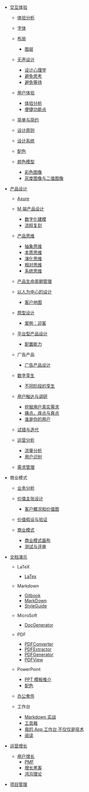   - [交互体验](/交互体验/README.md)
    - [体验分析](/交互体验/体验分析/README.md)
      
    - [字体](/交互体验/字体/README.md)
      
    - [布局](/交互体验/布局/README.md)
      - [图层](/交互体验/布局/图层.md)
    - [无声设计](/交互体验/无声设计/README.md)
      - [设计心理学](/交互体验/无声设计/设计心理学.md)
      - [避免思考](/交互体验/无声设计/避免思考.md)
      - [避免等待](/交互体验/无声设计/避免等待.md)
    - [用户体验](/交互体验/用户体验/README.md)
      - [体验分析](/交互体验/用户体验/体验分析.md)
      - [便捷功能点](/交互体验/用户体验/便捷功能点.md)
    - [简单与简约](/交互体验/简单与简约/README.md)
      
    - [设计原则](/交互体验/设计原则/README.md)
      
    - [设计系统](/交互体验/设计系统/README.md)
      
    - [配色](/交互体验/配色/README.md)
      
    - [颜色模型](/交互体验/颜色模型/README.md)
      - [彩色图像](/交互体验/颜色模型/彩色图像.md)
      - [灰度图像与二值图像](/交互体验/颜色模型/灰度图像与二值图像.md)
  - [产品设计](/产品设计/README.md)
    - [Axure](/产品设计/Axure/README.md)
      
    - [M 端产品设计](/产品设计/M%20端产品设计/README.md)
      - [数字化建模](/产品设计/M%20端产品设计/数字化建模.md)
      - [流程复刻](/产品设计/M%20端产品设计/流程复刻.md)
    - [产品思维](/产品设计/产品思维/README.md)
      - [抽象思维](/产品设计/产品思维/抽象思维.md)
      - [本质思维](/产品设计/产品思维/本质思维.md)
      - [演化思维](/产品设计/产品思维/演化思维.md)
      - [相对思维](/产品设计/产品思维/相对思维.md)
      - [系统思维](/产品设计/产品思维/系统思维.md)
    - [产品生命周期管理](/产品设计/产品生命周期管理/README.md)
      
    - [以人为中心的设计](/产品设计/以人为中心的设计/README.md)
      - [客户地图](/产品设计/以人为中心的设计/客户地图.md)
    - [原型设计](/产品设计/原型设计/README.md)
      - [案例：迎客](/产品设计/原型设计/案例：迎客.md)
    - [平台型产品设计](/产品设计/平台型产品设计/README.md)
      - [配置能力](/产品设计/平台型产品设计/配置能力.md)
    - 广告产品
      - [广告产品设计](/产品设计/广告产品/广告产品设计.md)
    - [数字孪生](/产品设计/数字孪生/README.md)
      - [不同阶段的孪生](/产品设计/数字孪生/不同阶段的孪生.md)
    - [用户触达与调研](/产品设计/用户触达与调研/README.md)
      - [挖掘用户真实需求](/产品设计/用户触达与调研/挖掘用户真实需求.md)
      - [痛点，痒点与爽点](/产品设计/用户触达与调研/痛点，痒点与爽点.md)
      - [谁是你的用户](/产品设计/用户触达与调研/谁是你的用户.md)
    - [试错与迭代](/产品设计/试错与迭代/README.md)
      
    - [运营分析](/产品设计/运营分析/README.md)
      - [流量分析](/产品设计/运营分析/流量分析.md)
      - [用户识别](/产品设计/运营分析/用户识别.md)
    - [需求管理](/产品设计/需求管理/README.md)
      
  - 商业模式
    - [业务分析](/商业模式/业务分析/README.md)
      
    - [价值主张设计](/商业模式/价值主张设计/README.md)
      - [客户概况和价值图](/商业模式/价值主张设计/客户概况和价值图.md)
    - [价值假设与验证](/商业模式/价值假设与验证/README.md)
      
    - [商业模式](/商业模式/商业模式/README.md)
      - [商业模式画布](/商业模式/商业模式/商业模式画布.md)
      - [测试与评审](/商业模式/商业模式/测试与评审.md)
  - [文档演示](/文档演示/README.md)
    - LaTeX
      - [LaTex](/文档演示/LaTeX/LaTex.md)
    - Markdown
      - [Gitbook](/文档演示/Markdown/Gitbook.md)
      - [MarkDown](/文档演示/Markdown/MarkDown.md)
      - [StyleGuide](/文档演示/Markdown/StyleGuide.md)
    - MicroSoft
      - [DocGenerator](/文档演示/MicroSoft/DocGenerator.md)
    - PDF
      - [PDFConverter](/文档演示/PDF/PDFConverter.md)
      - [PDFExtractor](/文档演示/PDF/PDFExtractor.md)
      - [PDFGenerator](/文档演示/PDF/PDFGenerator.md)
      - [PDFView](/文档演示/PDF/PDFView.md)
    - PowerPoint
      - [PPT 模板推介](/文档演示/PowerPoint/PPT%20模板推介.md)
      - [配色](/文档演示/PowerPoint/配色/README.md)
        
    - [办公套件](/文档演示/办公套件/README.md)
      
    - 工作台
      - [Markdown 实战](/文档演示/工作台/Markdown%20实战.md)
      - [工具箱](/文档演示/工作台/工具箱.md)
      - [我的 App 工作台 不仅仅是技术](/文档演示/工作台/我的%20App%20工作台-不仅仅是技术.md)
      - [阅读](/文档演示/工作台/阅读.md)
  - [运营增长](/运营增长/README.md)
    - [用户增长](/运营增长/用户增长/README.md)
      - [PMF](/运营增长/用户增长/PMF.md)
      - [增长黑客](/运营增长/用户增长/增长黑客.md)
      - [鸿沟理论](/运营增长/用户增长/鸿沟理论.md)
  - [项目管理](/项目管理/README.md)
    
